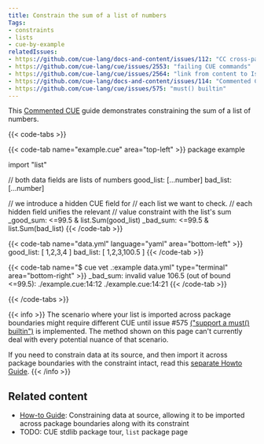 ```yaml
---
title: Constrain the sum of a list of numbers
Tags:
- constraints
- lists
- cue-by-example
relatedIssues:
- https://github.com/cue-lang/docs-and-content/issues/112: "CC cross-package adaptor"
- https://github.com/cue-lang/cue/issues/2553: "failing CUE commands"
- https://github.com/cue-lang/cue/issues/2564: "link from content to Issue"
- https://github.com/cue-lang/docs-and-content/issues/114: "Commented CUE explainer"
- https://github.com/cue-lang/cue/issues/575: "must() builtin"
---
```


This [Commented CUE](TODO:CC-explainer) guide demonstrates constraining the sum
of a list of numbers.

{{< code-tabs >}}

{{< code-tab name="example.cue" area="top-left" >}}
package example

import "list"

// both data fields are lists of numbers
good_list: [...number]
bad_list: [...number]

// we introduce a hidden CUE field for
// each list we want to check.
// each hidden field unifies the relevant
// value constraint with the list's sum
_good_sum: <=99.5 & list.Sum(good_list)
_bad_sum:  <=99.5 & list.Sum(bad_list)
{{< /code-tab >}}

{{< code-tab name="data.yml" language="yaml" area="bottom-left" >}}
good_list: [ 1,2,3,4 ]
bad_list:  [ 1,2,3,100.5 ]
{{< /code-tab >}}

{{< code-tab name="$ cue vet .:example data.yml" type="terminal" area="bottom-right" >}}
_bad_sum: invalid value 106.5 (out of bound <=99.5):
    ./example.cue:14:12
    ./example.cue:14:21
{{< /code-tab >}}

{{< /code-tabs >}}

{{< info >}}
The scenario where your list is imported across package boundaries might
require different CUE until issue #575
[("support a must() builtin")](https://github.com/cue-lang/cue/issues/575)
is implemented. The method shown on this page can't currently deal with every
potential nuance of that scenario.

If you need to constrain data at its source, and then import it across package
boundaries with the constraint intact, read this [separate Howto Guide](FIXME).
{{< /info >}}

## Related content

- [How-to Guide](TODO): Constraining data at source, allowing it to be imported
  across package boundaries along with its constraint
- TODO: CUE stdlib package tour, `list` package page
